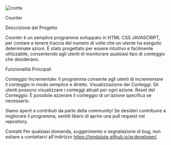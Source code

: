 ![conta](https://github.com/IonDuluta/counter/assets/130406100/29c4a2b5-8a0b-4877-8a3d-a3142c9820e4)


Counter

Descrizione del Progetto

Counter è un semplice programma sviluppato in HTML CSS JAVASCRIPT, per contare e tenere traccia
del numero di volte che un utente ha eseguito determinate azioni. È stato progettato per essere 
intuitivo e facilmente utilizzabile, consentendo agli utenti di monitorare qualsiasi tipo di conteggio che desiderano.

Funzionalità Principali

Conteggio Incrementale: Il programma consente agli utenti di incrementare il conteggio in modo semplice e diretto.
Visualizzazione dei Conteggi: Gli utenti possono visualizzare i conteggi attuali per ogni azione.
Reset del Conteggio: È possibile azzerare il conteggio di un'azione specifica se necessario.


Siamo aperti a contributi da parte della community! Se desideri contribuire a migliorare il programma, sentiti libero 
di aprire una pull request nel repository.

Contatti
Per qualsiasi domanda, suggerimento o segnalazione di bug, non esitare a contattarci all'indirizzo 
https://ionduluta.github.io/w.developer/.
